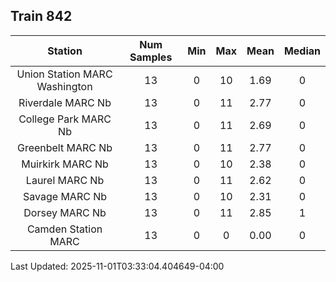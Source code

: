 ## Train 842

| Station | Num Samples | Min | Max | Mean | Median |
| :-----: | :---------: | :-: | :-: | :--: | :----: |
| Union Station MARC Washington | 13 | 0 | 10 | 1.69 | 0 |
| Riverdale MARC Nb | 13 | 0 | 11 | 2.77 | 0 |
| College Park MARC Nb | 13 | 0 | 11 | 2.69 | 0 |
| Greenbelt MARC Nb | 13 | 0 | 11 | 2.77 | 0 |
| Muirkirk MARC Nb | 13 | 0 | 10 | 2.38 | 0 |
| Laurel MARC Nb | 13 | 0 | 11 | 2.62 | 0 |
| Savage MARC Nb | 13 | 0 | 10 | 2.31 | 0 |
| Dorsey MARC Nb | 13 | 0 | 11 | 2.85 | 1 |
| Camden Station MARC | 13 | 0 | 0 | 0.00 | 0 |


Last Updated: 2025-11-01T03:33:04.404649-04:00